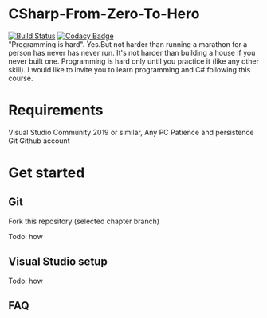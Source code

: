 # CSharp-From-Zero-To-Hero
[![Build Status](https://dev.azure.com/almantusk/From-Zero-To-Hero/_apis/build/status/Almantask.CSharp-From-Zero-To-Hero?branchName=master)](https://dev.azure.com/almantusk/From-Zero-To-Hero/_build/latest?definitionId=5&branchName=master)
[![Codacy Badge](https://api.codacy.com/project/badge/Grade/a358adf21c2442cd91a4827a50213ff1)](https://www.codacy.com/manual/Almantask/CSharp-From-Zero-To-Hero?utm_source=github.com&amp;utm_medium=referral&amp;utm_content=Almantask/CSharp-From-Zero-To-Hero&amp;utm_campaign=Badge_Grade)  
"Programming is hard". Yes.But not harder than running a marathon for a person has never has never run. It's not harder than 
building a house if you never built one. Programming is hard only until you practice it (like any other skill). I would like to invite you to learn programming and C# following this course.
  
  # Requirements
  Visual Studio Community 2019 or similar,
  Any PC
  Patience and persistence
  Git
  Github account
  
  # Get started
  ## Git
  Fork this repository (selected chapter branch)
  
 Todo: how
 ## Visual Studio setup
 Todo: how
 
 ## FAQ
 

